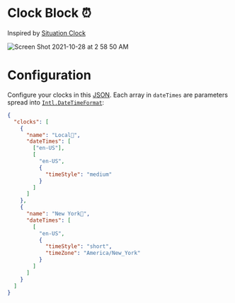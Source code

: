 # Clock Block ⏰

Inspired by [Situation Clock](https://github.com/ha404/situation-clock)

![Screen Shot 2021-10-28 at 2 58 50 AM](https://user-images.githubusercontent.com/567126/139234070-3d04f738-81da-491a-a895-815fc5e5d572.png)

# Configuration

Configure your clocks in this [JSON](https://github.com/ha404/clock-block/blob/main/src/data/config.json). Each array in `dateTimes` are parameters spread into [`Intl.DateTimeFormat`](https://developer.mozilla.org/en-US/docs/Web/JavaScript/Reference/Global_Objects/Intl/DateTimeFormat/DateTimeFormat):

```json
{
  "clocks": [
    {
      "name": "Local🏡",
      "dateTimes": [
        ["en-US"],
        [
          "en-US",
          {
            "timeStyle": "medium"
          }
        ]
      ]
    },
    {
      "name": "New York🗽",
      "dateTimes": [
        [
          "en-US",
          {
            "timeStyle": "short",
            "timeZone": "America/New_York"
          }
        ]
      ]
    }
  ]
}
```
